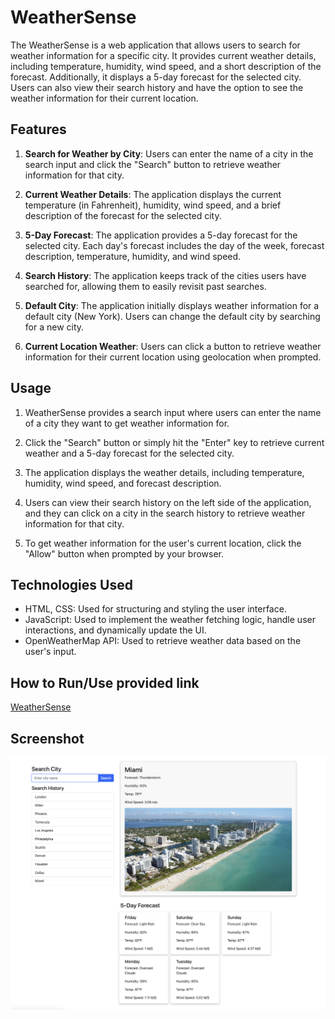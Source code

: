 # WeatherSense

The WeatherSense is a web application that allows users to search for weather information for a specific city. It provides current weather details, including temperature, humidity, wind speed, and a short description of the forecast. Additionally, it displays a 5-day forecast for the selected city. Users can also view their search history and have the option to see the weather information for their current location.

## Features

1. **Search for Weather by City**: Users can enter the name of a city in the search input and click the "Search" button to retrieve weather information for that city.

2. **Current Weather Details**: The application displays the current temperature (in Fahrenheit), humidity, wind speed, and a brief description of the forecast for the selected city.

3. **5-Day Forecast**: The application provides a 5-day forecast for the selected city. Each day's forecast includes the day of the week, forecast description, temperature, humidity, and wind speed.

4. **Search History**: The application keeps track of the cities users have searched for, allowing them to easily revisit past searches.

5. **Default City**: The application initially displays weather information for a default city (New York). Users can change the default city by searching for a new city.

6. **Current Location Weather**: Users can click a button to retrieve weather information for their current location using geolocation when prompted.

## Usage

1. WeatherSense provides a search input where users can enter the name of a city they want to get weather information for.

2. Click the "Search" button or simply hit the "Enter" key to retrieve current weather and a 5-day forecast for the selected city.

3. The application displays the weather details, including temperature, humidity, wind speed, and forecast description.

4. Users can view their search history on the left side of the application, and they can click on a city in the search history to retrieve weather information for that city.

5. To get weather information for the user's current location, click the "Allow" button when prompted by your browser.

## Technologies Used

- HTML, CSS: Used for structuring and styling the user interface.
- JavaScript: Used to implement the weather fetching logic, handle user interactions, and dynamically update the UI.
- OpenWeatherMap API: Used to retrieve weather data based on the user's input.

## How to Run/Use provided link

[WeatherSense](https://gregfjr.github.io/WeatherSense/)

## Screenshot

![Screenshot](./assets/Screenshot%202023-08-10%20at%205.41.53%20PM.png)